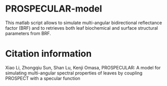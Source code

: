 # PROSPECULAR-model
This matlab script allows to simulate multi-angular bidirectional reflectance factor (BRF) and 
to retrieves both leaf biochemical and surface structural parameters from BRF.

# Citation information
Xiao Li, Zhongqiu Sun, Shan Lu, Kenji Omasa, 
PROSPECULAR: A model for simulating multi-angular spectral properties of 
leaves by coupling PROSPECT with a specular function
